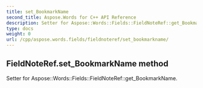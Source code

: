 ```yaml
---
title: set_BookmarkName
second_title: Aspose.Words for C++ API Reference
description: Setter for Aspose::Words::Fields::FieldNoteRef::get_BookmarkName. 
type: docs
weight: 0
url: /cpp/aspose.words.fields/fieldnoteref/set_bookmarkname/
---
```

## FieldNoteRef.set_BookmarkName method


Setter for Aspose::Words::Fields::FieldNoteRef::get_BookmarkName. 

